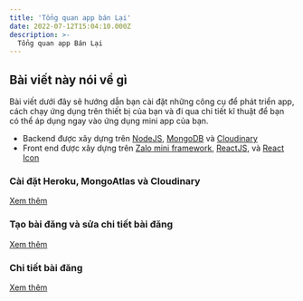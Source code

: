 ```yaml
---
title: 'Tổng quan app bán Lại'
date: 2022-07-12T15:04:10.000Z
description: >-
  Tổng quan app Bán Lại
---
```


## Bài viết này nói về gì
Bài viết dưới đây sẽ hướng dẫn bạn cài đặt những công cụ để phát triển app, cách chạy ứng dụng trên thiết bị của bạn và đi qua chi tiết kĩ thuật để bạn có thể áp dụng ngay vào ứng dụng mini app của bạn.

* Backend được xây dựng trên [NodeJS](https://nodejs.org/), [MongoDB](https://www.mongodb.com/atlas/database) và [Cloudinary](https://cloudinary.com/)
* Front end được xây dựng trên [Zalo mini framework](https://mini.zalo.me/docs/ui), [ReactJS](https://reactjs.org/), và [React Icon](https://react-icons.github.io/react-icons/)

### Cài đặt Heroku, MongoAtlas và Cloudinary
[Xem thêm](https://scintillating-haupia-01fe5d.netlify.app/post/setting-up-tutorial/)

### Tạo bài đăng và sửa chi tiết bài đăng
[Xem thêm](https://scintillating-haupia-01fe5d.netlify.app/post/create-post-tutorial/)

### Chi tiết bài đăng
[Xem thêm](https://scintillating-haupia-01fe5d.netlify.app/post/post-details-tutorial/)
